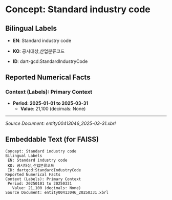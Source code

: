 # Concept: Standard industry code

## Bilingual Labels
- **EN**: Standard industry code
- **KO**: 공시대상,산업분류코드

- **ID**: dart-gcd:StandardIndustryCode

## Reported Numerical Facts

### **Context (Labels): Primary Context**
- **Period: 2025-01-01 to 2025-03-31**
  - **Value**: 21,100 (decimals: None)

---
*Source Document: entity00413046_2025-03-31.xbrl*
## Embeddable Text (for FAISS)
```text
Concept: Standard industry code
Bilingual Labels
 EN: Standard industry code
 KO: 공시대상,산업분류코드
 ID: dartgcd:StandardIndustryCode
Reported Numerical Facts
Context (Labels): Primary Context
 Period: 20250101 to 20250331
   Value: 21,100 (decimals: None)
Source Document: entity00413046_20250331.xbrl
```